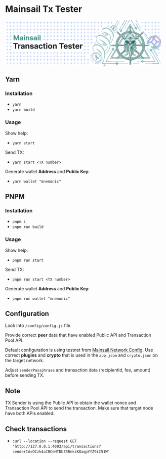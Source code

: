 # Mainsail Tx Tester

![Logo](banner.png)

## Yarn

### Installation

-   `yarn`
-   `yarn build`

### Usage

Show help:

-   `yarn start`

Send TX:

-   `yarn start <TX number>`

Generate wallet **Address** and **Public Key**:

-   `yarn wallet "mnemonic"`

## PNPM

### Installation

-   `pnpm i`
-   `pnpm run build`

### Usage

Show help:

-   `pnpm run start`

Send TX:

-   `pnpm run start <TX number>`

Generate wallet **Address** and **Public Key**:

-   `pnpm run wallet "mnemonic"`

## Configuration

Look into `/config/config.js` file.

Provide correct **peer** data that have enabled Public API and Transaction Pool API.

Default configuration is using testnet from [Mainsail Network Config](https://github.com/ArkEcosystem/mainsail-network-config/tree/main/testnet/mainsail). Use correct **plugins** and **crypto** that is used in the `app.json` and `crypto.json` on the target network.

Adjust `senderPassphrase` and transaction data (recipientId, fee, amount) before sending TX.

## Note

TX Sender is using the Public API to obtain the wallet nonce and Transaction Pool API to send the transaction. Make sure that target node have both APIs enabled.

## Check transactions

-   `curl --location --request GET 'http://127.0.0.1:4003/api/transactions?senderId=DCzk4aCBCeHTDUZ3RnkiK8aqpYYZ9iC51W'`
